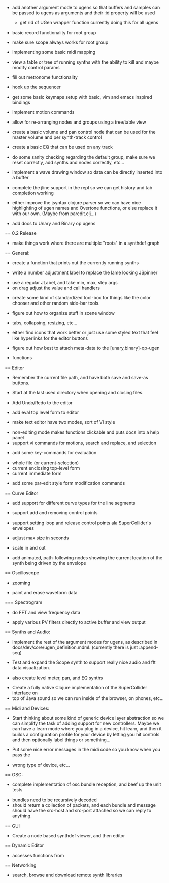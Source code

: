 * add another argument mode to ugens so that buffers and samples can be passed
to ugens as arguments and their :id property will be used 
  - get rid of UGen wrapper function currently doing this for all ugens

* basic record functionality for root group

* make sure scope always works for root group

* implementing some basic midi mapping

* view a table or tree of running synths with the ability to kill and maybe
modify control params

* fill out metronome functionality

* hook up the sequencer

* get some basic keymaps setup with basic, vim and emacs inspired bindings
* implement motion commands
* allow for re-arranging nodes and groups using a tree/table view
* create a basic volume and pan control node that can be used for the master
volume and per synth-track control
* create a basic EQ that can be used on any track
* do some sanity checking regarding the default group, make sure we reset
correctly, add synths and nodes correctly, etc...
* implement a wave drawing window so data can be directly inserted into a buffer
* complete the jline support in the repl so we can get history and tab
completion working
* either improve the jsyntax clojure parser so we can have nice highlighting of
ugen names and Overtone functions, or else replace it with our own.  (Maybe
from paredit.clj...)
* add docs to Unary and Binary op ugens 


== 0.2 Release

- make things work where there are multiple "roots" in a synthdef graph

== General:

* create a function that prints out the currently running synths

* write a number adjustment label to replace the lame looking JSpinner 
 - use a regular JLabel, and take min, max, step args
 - on drag adjust the value and call handlers

* create some kind of standardized tool-box for things like the color chooser
and other random side-bar tools.

* figure out how to organize stuff in scene window
 - tabs, collapsing, resizing, etc...

* either find icons that work better or just use some styled text that feel like
hyperlinks for the editor buttons

* figure out how best to attach meta-data to the [unary,binary]-op-ugen
* functions

== Editor 

* Remember the current file path, and have both save and save-as buttons.

* Start at the last used directory when opening and closing files.

* Add Undo/Redo to the editor

* add eval top level form to editor

* make text editor have two modes, sort of VI style
 - non-editing mode makes functions clickable and puts docs into a help panel
 - support vi commands for motions, search and replace, and selection

* add some key-commands for evaluation
 - whole file (or current-selection)
 - current enclosing top-level form
 - current immediate form

* add some par-edit style form modification commands

== Curve Editor

* add support for different curve types for the line segments

* support add and removing control points

* support setting loop and release control points ala SuperCollider's envelopes

* adjust max size in seconds

* scale in and out

* add animated, path-following nodes showing the current location of the synth
being driven by the envelope

== Oscilloscope

* zooming

* paint and erase waveform data

=== Spectrogram

* do FFT and view frequency data

* apply various PV filters directly to active buffer and view output

== Synths and Audio:

* implement the rest of the argument modes for ugens, as described in
  docs/dev/core/ugen_definition.mdml.
 (currently there is just :append-seq)

* Test and expand the Scope synth to support really nice audio and fft data
visualization.
 - also create level meter, pan, and EQ synths

* Create a fully native Clojure implementation of the SuperCollider interface on
* top of Java sound
so we can run inside of the browser, on phones, etc...

== Midi and Devices:

* Start thinking about some kind of generic device layer abstraction so we can
simplify the task of adding support for new controllers.  Maybe we can have a
learn mode where you plug in a device, hit learn, and then it builds a
configuration profile for your device by letting you hit controls and then
optionally label things or something...

* Put some nice error messages in the midi code so you know when you pass the
* wrong type of device, etc... 

== OSC: 

* complete implementation of osc bundle reception, and beef up the unit tests
 - bundles need to be recursively decoded
 - should return a collection of packets, and each bundle and message should
   have the src-host and src-port attached so we can reply to anything.

== GUI

* Create a node based synthdef viewer, and then editor

== Dynamic Editor

* accesses functions from 

== Networking

* search, browse and download remote synth libraries 

